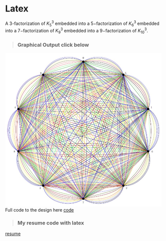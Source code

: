 # Latex
A $3$-factorization of $K^3_5$ embedded into a $5-$factorization of $K^3_6$ embedded into a $7-$factorization of $K^3_9$ embedded into a $9-$factorization of $K^3_{10}$.

>### Graphical Output click below
![emb_fact](https://github.com/kuta-ndze/embeded_factorization/blob/main/embeded%20factorization.jpg)
Full code to the design here [code](https://github.com/kuta-ndze/embeded_factorization/blob/main/main.tex)

>### My resume code with latex
[resume](https://github.com/kuta-ndze/embeded_factorization/blob/main/resume.tex)
